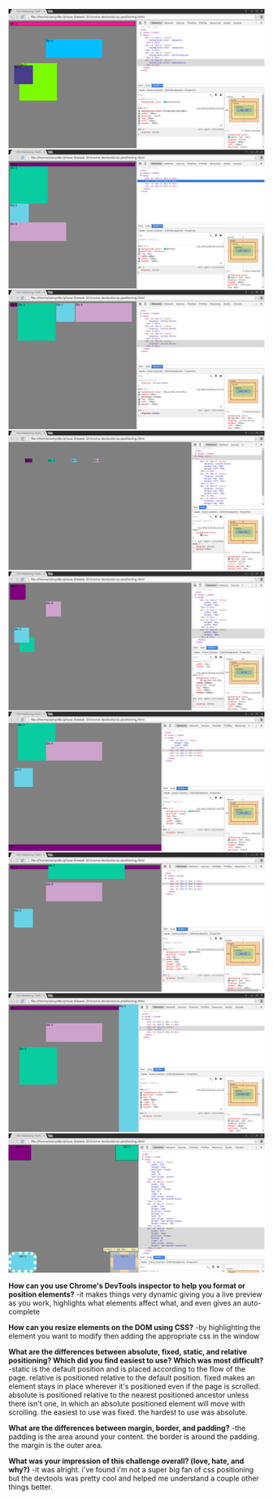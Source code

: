 ![Challenge 1](imgs/re3_chal1.png "Challenge 1")
![Challenge 2](imgs/re3_chal2.png "Challenge 2")
![Challenge 3](imgs/re3_chal3.png "Challenge 3")
![Challenge 4](imgs/re3_chal4.png "Challenge 4")
![Challenge 5](imgs/re3_chal5.png "Challenge 5")
![Challenge 6](imgs/re3_chal6.png "Challenge 6")
![Challenge 7](imgs/re3_chal7.png "Challenge 7")
![Challenge 8](imgs/re3_chal8.png "Challenge 8")
![Challenge 9](imgs/re3_chal9.png "Challenge 9")

**How can you use Chrome's DevTools inspector to help you format or position elements?**
  -it makes things very dynamic giving you a live preview as you work, highlights what elements affect what, and even gives an auto-complete

**How can you resize elements on the DOM using CSS?**
  -by highlighting the element you want to modify then adding the appropriate css in the window

**What are the differences between absolute, fixed, static, and relative positioning? Which did you find easiest to use? Which was most difficult?**
  -static is the default position and is placed according to the flow of the page. relative is positioned relative to the default position. fixed makes an element stays in place wherever it's positioned even if the page is scrolled. absolute is positioned relative to the nearest positioned ancestor unless there isn't one, in which an absolute positioned element will move with scrolling. the easiest to use was fixed. the hardest to use was absolute.

**What are the differences between margin, border, and padding?**
  -the padding is the area around your content. the border is around the padding. the margin is the outer area.

**What was your impression of this challenge overall? (love, hate, and why?)**
  -it was alright. i've found i'm not a super big fan of css positioning but the devtools was pretty cool and helped me understand a couple other things better.